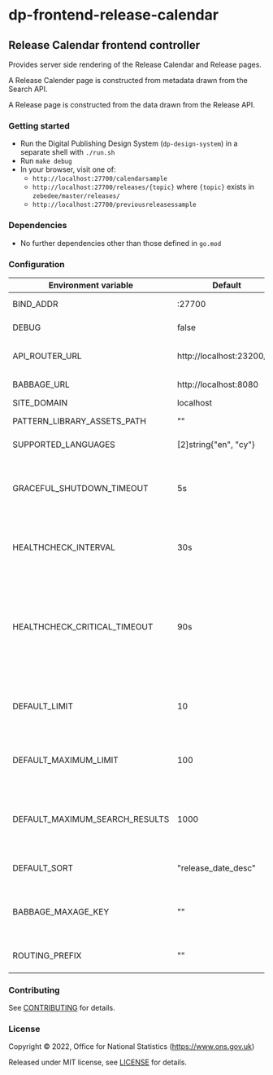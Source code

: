 # dp-frontend-release-calendar

## Release Calendar frontend controller

Provides server side rendering of the Release Calendar and Release pages.

A Release Calender page is constructed from metadata drawn from the Search API.

A Release page is constructed from the data drawn from the Release API.

### Getting started

* Run the Digital Publishing Design System (`dp-design-system`) in a
  separate shell with `./run.sh`
* Run `make debug`
* In your browser, visit one of:
  - `http://localhost:27700/calendarsample`
  - `http://localhost:27700/releases/{topic}` where `{topic}` exists in `zebedee/master/releases/`
  - `http://localhost:27700/previousreleasessample`

### Dependencies

* No further dependencies other than those defined in `go.mod`

### Configuration

| Environment variable           | Default                   | Description|
|--------------------------------|---------------------------| -----------|
| BIND_ADDR                      | :27700                    | The host and port to bind to|
| DEBUG                          | false                     | Enable debug mode|
| API_ROUTER_URL                 | http://localhost:23200/v1 | The URL of the [dp-api-router](https://github.com/ONSdigital/dp-api-router)|
| BABBAGE_URL                    | http://localhost:8080     | The URL of [babbage](https://github.com/ONSdigital/babbage)|
| SITE_DOMAIN                    | localhost                 ||
| PATTERN_LIBRARY_ASSETS_PATH    | ""                        | Pattern library location|
| SUPPORTED_LANGUAGES            | [2]string{"en", "cy"}     | Supported languages|
| GRACEFUL_SHUTDOWN_TIMEOUT      | 5s                        | The graceful shutdown timeout in seconds (`time.Duration` format)|
| HEALTHCHECK_INTERVAL           | 30s                       | Time between self-healthchecks (`time.Duration` format)|
| HEALTHCHECK_CRITICAL_TIMEOUT   | 90s                       | Time to wait until an unhealthy dependent propagates its state to make this app unhealthy (`time.Duration` format)|
| DEFAULT_LIMIT                  | 10                        | The default size of (number of search results on) a page|
| DEFAULT_MAXIMUM_LIMIT          | 100                       | The default maximum size of (number of search results on) a page|
| DEFAULT_MAXIMUM_SEARCH_RESULTS | 1000                      | The default maximum number of search results that will be paged|
| DEFAULT_SORT                   | "release_date_desc"       | The default sort order of search results |
| BABBAGE_MAXAGE_KEY             | ""                        | The key required to get the max age value from babbage |
| ROUTING_PREFIX                 | ""                        | Any routing prefix for the service |

### Contributing

See [CONTRIBUTING](CONTRIBUTING.md) for details.

### License

Copyright © 2022, Office for National Statistics (https://www.ons.gov.uk)

Released under MIT license, see [LICENSE](LICENSE.md) for details.
